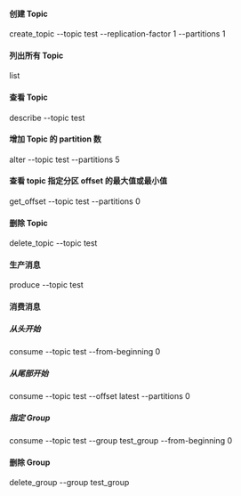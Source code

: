 #### 创建 Topic
create_topic --topic test --replication-factor 1 --partitions 1

#### 列出所有 Topic
list

#### 查看 Topic
describe --topic test

#### 增加 Topic 的 partition 数
alter --topic test --partitions 5

#### 查看 topic 指定分区 offset 的最大值或最小值
get_offset --topic test --partitions 0

#### 删除 Topic
delete_topic --topic test

#### 生产消息
produce --topic test

#### 消费消息
##### 从头开始
consume --topic test --from-beginning 0
##### 从尾部开始
consume --topic test --offset latest --partitions 0
##### 指定 Group
consume --topic test --group test_group --from-beginning 0

#### 删除 Group
delete_group --group test_group
